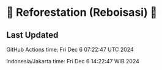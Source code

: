 
# 🌳 Reforestation (Reboisasi) 🌲

## Last Updated

GitHub Actions time: Fri Dec  6 07:22:47 UTC 2024

Indonesia/Jakarta time: Fri Dec  6 14:22:47 WIB 2024
